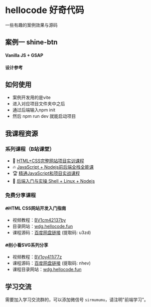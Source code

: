 # hellocode 好奇代码 
一些有趣的案例效果与源码

## 案例一 shine-btn
#### Vanilla JS + GSAP


#### 设计参考 

## 如何使用
- 案例开发用的是vite
- 进入对应项目文件夹中之后
- 通过后端输入npm init
- 然后 npm run dev 就能启动项目

## 我课程资源

### 系列课程（B站课堂）

- 🎁 [HTML+CSS完整网站项目实训课程](https://www.bilibili.com/cheese/play/ss25945)
- 🔥 [JavaScript + Nodejs前后端全栈全能课](https://www.bilibili.com/cheese/play/ss1226)
- 🏆 [精通JavaScript和项目实战课程](https://www.bilibili.com/cheese/play/ss6998)
- 🎉 [后端入门与实操 Shell + Linux + Nodejs](https://www.bilibili.com/cheese/play/ss6988)

### 免费分享课程

#### 🔥HTML CSS网站开发入门指南 

- 视频教程：[BV1cm42137by](https://www.bilibili.com/video/BV1cm42137by)
- 目录网站：[wdg.hellocode.fun](https://wdg.hellocode.fun)
- 课程源码：[百度网盘链接](https://pan.baidu.com/s/18vNsGTc6bkqg1eF8ZR5-gw?pwd=u3zd) (提取码: u3zd)

#### 🔥别小看SVG系列分享

- 视频教程：[BV1oy411i77z](https://www.bilibili.com/video/BV1oy411i77z)
- 课程源码：[百度网盘链接](https://pan.baidu.com/s/1Pc6oaVddT11mRCWIrLUoUA?pwd=nhev) (提取码: nhev)
- 课程目录网站：[wdg.hellocode.fun](https://wdg.hellocode.fun)

## 学习交流

需要加入学习交流群的，可以添加微信号 `sirmumumu`，请注明"前端学习"。